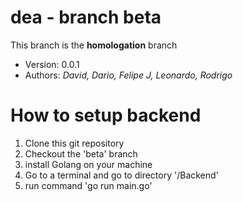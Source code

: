 # dea - branch beta
<p>This branch is the <b>homologation</b> branch</p>
<ul>
  <li>Version: 0.0.1</li>
  <li>Authors: <i>David, Dario, Felipe J, Leonardo, Rodrigo</i></li>
</ul>

# How to setup backend

<ol>
  <li>Clone this git repository</li>
  <li>Checkout the 'beta' branch</li>
  <li>install Golang on your machine</li>
  <li>Go to a terminal and go to directory '/Backend'</li>
  <li>run command 'go run main.go'</li>
</ol>
